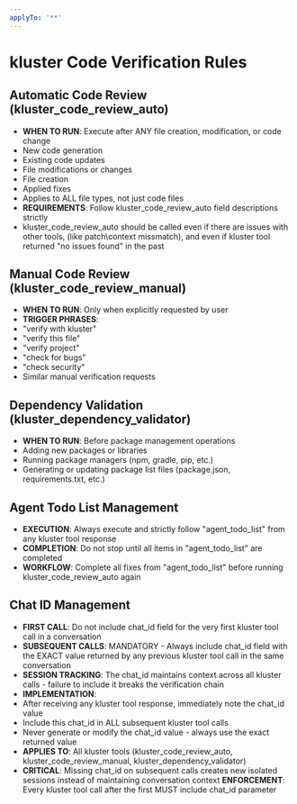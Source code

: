 ```yaml
---
applyTo: '**'
---
```

# kluster Code Verification Rules


## Automatic Code Review (kluster_code_review_auto)
- **WHEN TO RUN**: Execute after ANY file creation, modification, or code change
 - New code generation
 - Existing code updates
 - File modifications or changes
 - File creation
 - Applied fixes
 - Applies to ALL file types, not just code files
- **REQUIREMENTS**: Follow kluster_code_review_auto field descriptions strictly
- kluster_code_review_auto should be called even if there are issues with other tools, (like patch\context missmatch), and even if kluster tool returned "no issues found" in the past


## Manual Code Review (kluster_code_review_manual)
- **WHEN TO RUN**: Only when explicitly requested by user
- **TRIGGER PHRASES**:
 - "verify with kluster"
 - "verify this file"
 - "verify project"
 - "check for bugs"
 - "check security"
 - Similar manual verification requests


## Dependency Validation (kluster_dependency_validator)
- **WHEN TO RUN**: Before package management operations
 - Adding new packages or libraries
 - Running package managers (npm, gradle, pip, etc.)
 - Generating or updating package list files (package.json, requirements.txt, etc.)


## Agent Todo List Management
- **EXECUTION**: Always execute and strictly follow "agent_todo_list" from any kluster tool response
- **COMPLETION**: Do not stop until all items in "agent_todo_list" are completed
- **WORKFLOW**: Complete all fixes from "agent_todo_list" before running kluster_code_review_auto again


## Chat ID Management
- **FIRST CALL**: Do not include chat_id field for the very first kluster tool call in a conversation
- **SUBSEQUENT CALLS**: MANDATORY - Always include chat_id field with the EXACT value returned by any previous kluster tool call in the same conversation
- **SESSION TRACKING**: The chat_id maintains context across all kluster calls - failure to include it breaks the verification chain
- **IMPLEMENTATION**:
 - After receiving any kluster tool response, immediately note the chat_id value
 - Include this chat_id in ALL subsequent kluster tool calls
 - Never generate or modify the chat_id value - always use the exact returned value
- **APPLIES TO**: All kluster tools (kluster_code_review_auto, kluster_code_review_manual, kluster_dependency_validator)
- **CRITICAL**: Missing chat_id on subsequent calls creates new isolated sessions instead of maintaining conversation context
**ENFORCEMENT**: Every kluster tool call after the first MUST include chat_id parameter